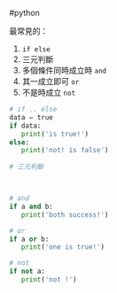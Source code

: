 #python 

最常見的：
1. `if else`
2. 三元判斷
3. 多個條件同時成立時 `and`
4. 其一成立即可 `or`
5. 不是時成立 `not`

```python
# if .. else
data = true
if data:
   print('is true!')
else: 
   print('not! is false')
   
# 三元判斷



# and
if a and b:
   print('both success!')

# or
if a or b:
   print('one is true!')

# not
if not a:
   print('not !')
```